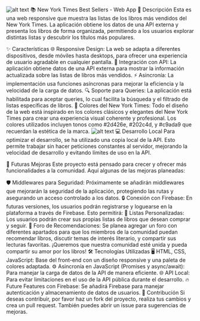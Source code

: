 
![alt text](image.png)
📚 New York Times Best Sellers - Web App
📝 Descripción
Esta es una web responsive que muestra las listas de los libros más vendidos del New York Times. La aplicación obtiene los datos de una API externa y presenta los libros de forma organizada, permitiendo a los usuarios explorar distintas listas y descubrir los títulos más populares.

✨ Características
🌐 Responsive Design: La web se adapta a diferentes dispositivos, desde móviles hasta desktops, para ofrecer una experiencia de usuario agradable en cualquier pantalla.
🔗 Integración con API: La aplicación obtiene datos de una API externa para mostrar la información actualizada sobre las listas de libros más vendidos.
⚡ Asincronía: La implementación usa funciones asíncronas para mejorar la eficiencia y la velocidad de la carga de datos.
🔍 Soporte para Queries: La aplicación está habilitada para aceptar queries, lo cual facilita la búsqueda y el filtrado de listas específicas de libros.
🎨 Colores del New York Times: Todo el diseño de la web está inspirado en los colores clásicos y elegantes del New York Times para crear una experiencia visual coherente y profesional. Los colores utilizados incluyen tonos como #2d426e, #202c4d, y #c9ada9 que recuerdan la estética de la marca.
![alt text](image.png)
💻 Desarrollo Local
Para optimizar el desarrollo, se ha utilizado una copia local de la API. Esto permite trabajar sin hacer peticiones constantes al servidor, mejorando la velocidad de desarrollo y evitando límites de uso en la API.

🔮 Futuras Mejoras
Este proyecto está pensado para crecer y ofrecer más funcionalidades a la comunidad. Aquí algunas de las mejoras planeadas:

🛡️ Middlewares para Seguridad: Próximamente se añadirán middlewares que mejorarán la seguridad de la aplicación, protegiendo las rutas y asegurando un acceso controlado a los datos.
🔒 Conexión con Firebase: En futuras versiones, los usuarios podrán registrarse y loguearse en la plataforma a través de Firebase. Esto permitirá:
📑 Listas Personalizadas: Los usuarios podrán crear sus propias listas de libros que desean comprar y seguir.
💬 Foro de Recomendaciones: Se planea agregar un foro con diferentes apartados para que los miembros de la comunidad puedan recomendar libros, discutir temas de interés literario, y compartir sus lecturas favoritas. ¡Queremos que nuestra comunidad esté unida y pueda compartir su amor por los libros!
🛠️ Tecnologías Utilizadas
🖥️ HTML, CSS, JavaScript: Base del front-end con un diseño responsive y una paleta de colores adaptada.
⚙️ Asincronía en JavaScript (Promises y async/await): Para manejar la carga de datos de la API de manera eficiente.
🌐 API Local: Para evitar limitaciones en el uso de la API pública durante el desarrollo.
🔥 Future Features con Firebase: Se añadirá Firebase para manejar autenticación y almacenamiento de datos de usuarios.
🤝 Contribución
Si deseas contribuir, por favor haz un fork del proyecto, realiza tus cambios y crea un pull request. También puedes abrir un issue para sugerencias de mejoras.

